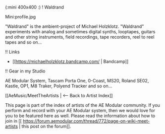 (:mini 400x400 :)
! Waldrand

Mini:profile.jpg

"Waldrand" is the ambient-project of Michael Holzklotz. "Waldrand" experiments with analog and sometimes digital synths, looptapes, guitars and other string instruments, field recordings, tape recorders, reel to reel tapes and so on...

!! Links

* [[https://michaelholzklotz.bandcamp.com/ | Bandcamp]]

!! Gear in my Studio

AE Modular System, Tascam Porta One, 0-Coast, MS20, Roland SE02, Kastle, OP1, M8 Traker, Polyend Tracker and so on...


[[AeMusic/MeetTheArtists | <-- Back to Artist Index]]

This page is part of the index of artists of the AE Modular community. If you perform and record with your AE Modular system, then we would love for you to be featured here as well. Please read the information about how to join in [[ https://forum.aemodular.com/thread/772/page-on-wiki-meet-artists | this post on the forum]].
